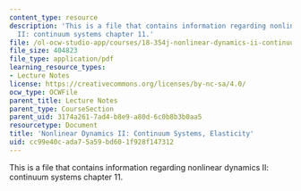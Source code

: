 ```yaml
---
content_type: resource
description: 'This is a file that contains information regarding nonlinear dynamics
  II: continuum systems chapter 11.'
file: /ol-ocw-studio-app/courses/18-354j-nonlinear-dynamics-ii-continuum-systems-spring-2015/cc99e40cada75a59bd601f928f147312_MIT18_354JS15_Ch11.pdf
file_size: 404823
file_type: application/pdf
learning_resource_types:
- Lecture Notes
license: https://creativecommons.org/licenses/by-nc-sa/4.0/
ocw_type: OCWFile
parent_title: Lecture Notes
parent_type: CourseSection
parent_uid: 3174a261-7ad4-b8e9-a80d-6c0b8b3b0aa5
resourcetype: Document
title: 'Nonlinear Dynamics II: Continuum Systems, Elasticity'
uid: cc99e40c-ada7-5a59-bd60-1f928f147312
---
```

This is a file that contains information regarding nonlinear dynamics II: continuum systems chapter 11.